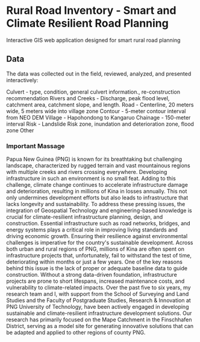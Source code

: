# Rural Road Inventory - Smart and Climate Resilient Road Planning

Interactive GIS web application designed for smart rural road planning

## Data

The data was collected out in the field, reviewed, analyzed, and presented interactively:

Culvert -  type, condition, general culvert information., re-construction recommendation
Rivers and Creeks - Discharge, peak flood level, catchment area, catchment slope, and length.
Road -  Centerline, 20 meters wide, 5 meters wide into village zone
Contour - 5-meter contour interval from NEO DEM
Village - Hapohondong to Kangaruo
Chainage - 150-meter interval
Risk - Landslide Risk zone, inundation and deterioration zone, flood zone
Other

### Important Massage

Papua New Guinea (PNG) is known for its breathtaking but challenging landscape, characterized by rugged terrain and vast mountainous regions with multiple creeks and rivers crossing everywhere. Developing infrastructure in such an environment is no small feat. Adding to this challenge, climate change continues to accelerate infrastructure damage and deterioration, resulting in millions of Kina in losses annually. This not only undermines development efforts but also leads to infrastructure that lacks longevity and sustainability.
To address these pressing issues, the integration of Geospatial Technology and engineering-based knowledge is crucial for climate-resilient infrastructure planning, design, and construction. Essential infrastructure such as road networks, bridges, and energy systems plays a critical role in improving living standards and driving economic growth. Ensuring their resilience against environmental challenges is imperative for the country's sustainable development.
Across both urban and rural regions of PNG, millions of Kina are often spent on infrastructure projects that, unfortunately, fail to withstand the test of time, deteriorating within months or just a few years. One of the key reasons behind this issue is the lack of proper or adequate baseline data to guide construction. Without a strong data-driven foundation, infrastructure projects are prone to short lifespans, increased maintenance costs, and vulnerability to climate-related impacts.
Over the past five to six years, my research team and I, with support from the School of Surveying and Land Studies and the Faculty of Postgraduate Studies, Research & Innovation at PNG University of Technology, have been actively engaged in developing sustainable and climate-resilient infrastructure development solutions. Our research has primarily focused on the Mape Catchment in the Finschhafen District, serving as a model site for generating innovative solutions that can be adapted and applied to other regions of county PNG.
